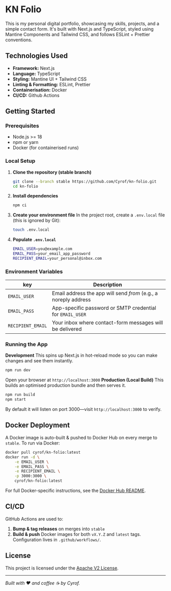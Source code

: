 # KN Folio
This is my personal digital portfolio, showcasing my skills, projects, and a simple contact form. It's built with Next.js and TypeScript, styled using Mantine Components and Tailwind CSS, and follows ESLint + Prettier conventions.

## Technologies Used
- **Framework:** Next.js 
- **Language:** TypeScript
- **Styling:** Mantine UI + Tailwind CSS
- **Linting & Formatting:** ESLint, Prettier
- **Containerisation:** Docker
- **CI/CD:** Github Actions

## Getting Started
### Prerequisites
- Node.js >= 18
- npm or yarn
- Docker (for containerised runs)

### Local Setup
1. **Clone the repository (stable branch)**
    ```bash
    git clone --branch stable https://github.com/Cyrof/kn-folio.git
    cd kn-folio
    ```
2. **Install dependencies**
    ```bash
    npm ci
    ```
3. **Create your environment file**
    In the project root, create a `.env.local` file (this is ignored by Git):
    ```bash
    touch .env.local
    ```
4. **Populate `.env.local`**
    ```bash
    EMAIL_USER=you@example.com
    EMAIL_PASS=your_email_app_password
    RECIPIENT_EMAIL=your_personal@inbox.com
    ```

### Environment Variables 
| key | Description |
| --- | --- | 
| `EMAIL_USER` | Email address the app will send _from_ (e.g., a noreply address
| `EMAIL_PASS` | App-specific password or SMTP credential for `EMAIL_USER` |
| `RECIPIENT_EMAIL` | Your inbox where contact-form messages will be delivered |


### Running the App
**Development**
This spins up Next.js in hot-reload mode so you can make changes and see them instantly.
```bash
npm run dev
```
Open your browser at `http://localhost:3000`
**Production (Local Build)**
This builds an optimised production bundle and then serves it.
```bash
npm run build 
npm start
```
By default it will listen on port 3000&mdash;visit `http://localhost:3000` to verify.

## Docker Deployment 
A Docker image is auto-built & pushed to Docker Hub on every merge  to `stable`. To run via Docker:
```bash
docker pull cyrof/kn-folio:latest
docker run -d \
    -e EMAIL_USER \
    -e EMAIL_PASS \
    -e RECIPIENT_EMAIL \
    -p 3000:3000 \
    cyrof/kn-folio:latest
```
For full Docker-specific instructions, see the [Docker Hub README](https://hub.docker.com/repository/docker/cyrof/kn-folio/general).

## CI/CD
GitHub Actions are used to:
1. **Bump & tag releases** on merges into `stable`
2. **Build & push** Docker images for both `vX.Y.Z` and `latest` tags.
Configuration lives in `.github/workflows/`.

## License
This project is licensed under the [Apache V2 License](https://github.com/Cyrof/kn-folio/blob/stable/LICENSE).

---

_Built with :heart: and coffee :coffee: by Cyrof._
